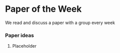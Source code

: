# Paper of the Week
We read and discuss a paper with a group every week


### Paper ideas
1. Placeholder